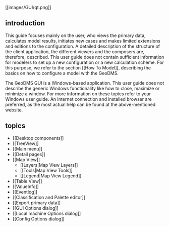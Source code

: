 [[images/GUI/qt.png]]

## introduction
This guide focuses mainly on the user, who views the primary data, calculates model results, initiates new cases and makes limited extensions and editions to the configuration. A detailed description of the structure of the client application, the different viewers and the composers are, therefore, described. This user guide does not contain sufficient information for modelers to set up a new configuration or a new calculation scheme. For this purpose, we refer to the section [[How To Model]], describing the basics on how to configure a model with the GeoDMS.

The GeoDMS GUI is a Windows-based application. This user guide does not describe the generic Windows functionality like how to close, maximize or minimize a window. For more information on these topics refer to your Windows user guide. An Internet connection and installed browser are preferred, as the most actual help can be found at the above-mentioned website. 

## topics
- [[Desktop components]]
- [[TreeView]]
- [[Main menu]]
- [[Detail pages]]
- [[Map View]]
   - [[Layers|Map View Layers]]
   - [[Tools|Map View Tools]]
   - [[Legend|Map View Legend]]
- [[Table View]]
- [[ValueInfo]]
- [[Eventlog]]
- [[Classification and Palette editor]]
- [[Export primary data]]
- [[GUI Options dialog]]
- [[Local machine Options dialog]]
- [[Config Options dialog]]
